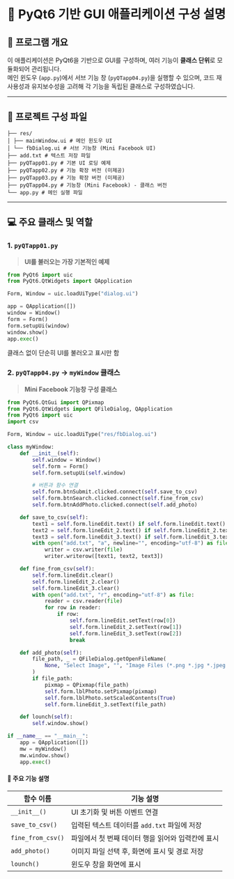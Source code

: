 # 📌 PyQt6 기반 GUI 애플리케이션 구성 설명

## 🧩 프로그램 개요

이 애플리케이션은 PyQt6을 기반으로 GUI를 구성하며, 여러 기능이 **클래스 단위**로 모듈화되어 관리됩니다.  
메인 윈도우 (`app.py`)에서 서브 기능 창 (`pyQTapp04.py`)을 실행할 수 있으며, 코드 재사용성과 유지보수성을 고려해 각 기능을 독립된 클래스로 구성하였습니다.

---

## 📁 프로젝트 구성 파일
```
├── res/
│ ├── mainWindow.ui # 메인 윈도우 UI
│ └── fbDialog.ui # 서브 기능창 (Mini Facebook UI)
├── add.txt # 텍스트 저장 파일
├── pyQTapp01.py # 기본 UI 로딩 예제
├── pyQTapp02.py # 기능 확장 버전 (미제공)
├── pyQTapp03.py # 기능 확장 버전 (미제공)
├── pyQTapp04.py # 기능창 (Mini Facebook) - 클래스 버전
└── app.py # 메인 실행 파일
````
---

## 💻 주요 클래스 및 역할

### 1. `pyQTapp01.py`  
> **UI를 불러오는 가장 기본적인 예제**

```python
from PyQt6 import uic
from PyQt6.QtWidgets import QApplication

Form, Window = uic.loadUiType("dialog.ui")

app = QApplication([])
window = Window()
form = Form()
form.setupUi(window)
window.show()
app.exec()
```
클래스 없이 단순히 UI를 불러오고 표시만 함

### 2. `pyQTapp04.py` → `myWindow` 클래스  
> **Mini Facebook 기능창 구성 클래스**

```python
from PyQt6.QtGui import QPixmap
from PyQt6.QtWidgets import QFileDialog, QApplication
from PyQt6 import uic
import csv

Form, Window = uic.loadUiType("res/fbDialog.ui")

class myWindow:
    def __init__(self):
        self.window = Window()
        self.form = Form()
        self.form.setupUi(self.window)

        # 버튼과 함수 연결
        self.form.btnSubmit.clicked.connect(self.save_to_csv)
        self.form.btnSearch.clicked.connect(self.fine_from_csv)
        self.form.btnAddPhoto.clicked.connect(self.add_photo)

    def save_to_csv(self):
        text1 = self.form.lineEdit.text() if self.form.lineEdit.text() else ""
        text2 = self.form.lineEdit_2.text() if self.form.lineEdit_2.text() else ""
        text3 = self.form.lineEdit_3.text() if self.form.lineEdit_3.text() else ""
        with open("add.txt", "a", newline="", encoding="utf-8") as file:
            writer = csv.writer(file)
            writer.writerow([text1, text2, text3])

    def fine_from_csv(self):
        self.form.lineEdit.clear()
        self.form.lineEdit_2.clear()
        self.form.lineEdit_3.clear()
        with open("add.txt", "r", encoding="utf-8") as file:
            reader = csv.reader(file)
            for row in reader:
                if row:
                    self.form.lineEdit.setText(row[0])
                    self.form.lineEdit_2.setText(row[1])
                    self.form.lineEdit_3.setText(row[2])
                    break

    def add_photo(self):
        file_path, _ = QFileDialog.getOpenFileName(
            None, "Select Image", "", "Image Files (*.png *.jpg *.jpeg *.bmp *.gif)"
        )
        if file_path:
            pixmap = QPixmap(file_path)
            self.form.lblPhoto.setPixmap(pixmap)
            self.form.lblPhoto.setScaledContents(True)
            self.form.lineEdit_3.setText(file_path)

    def lounch(self):
        self.window.show()

if __name__ == "__main__":
    app = QApplication([])
    mw = myWindow()
    mw.window.show()
    app.exec()
```

 #### 📌 주요 기능 설명

| 함수 이름         | 기능 설명                                             |
|------------------|-------------------------------------------------------|
| `__init__()`     | UI 초기화 및 버튼 이벤트 연결                           |
| `save_to_csv()`  | 입력된 텍스트 데이터를 `add.txt` 파일에 저장             |
| `fine_from_csv()`| 파일에서 첫 번째 데이터 행을 읽어와 입력칸에 표시         |
| `add_photo()`    | 이미지 파일 선택 후, 화면에 표시 및 경로 저장            |
| `lounch()`       | 윈도우 창을 화면에 표시                                |
